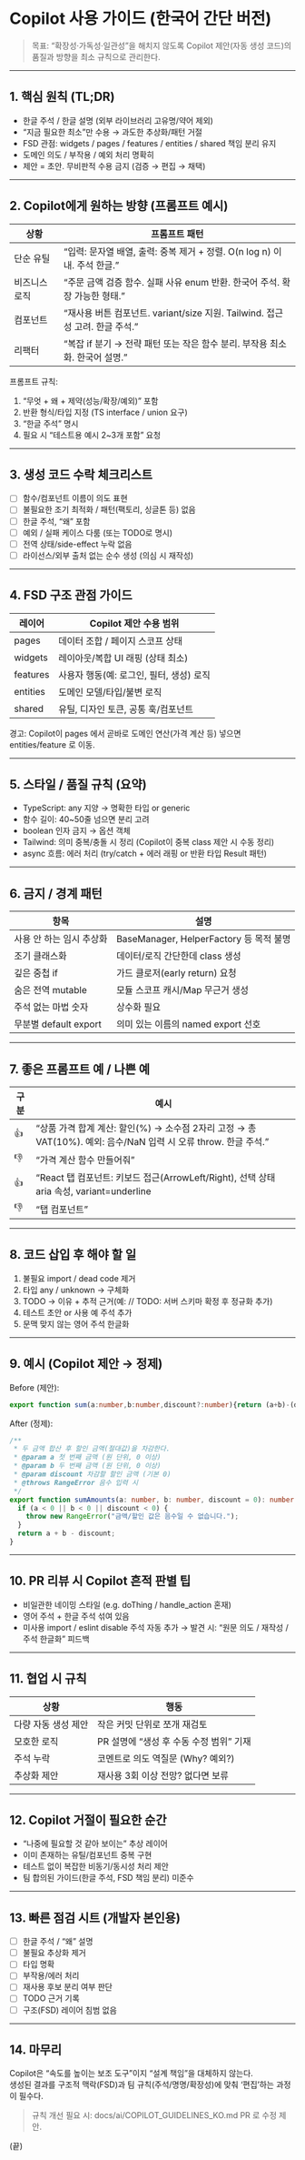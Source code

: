 # Copilot 사용 가이드 (한국어 간단 버전)
> 목표: “확장성·가독성·일관성”을 해치지 않도록 Copilot 제안(자동 생성 코드)의 품질과 방향을 최소 규칙으로 관리한다.

---

## 1. 핵심 원칙 (TL;DR)
- 한글 주석 / 한글 설명 (외부 라이브러리 고유명/약어 제외)
- “지금 필요한 최소”만 수용 → 과도한 추상화/패턴 거절
- FSD 관점: widgets / pages / features / entities / shared 책임 분리 유지
- 도메인 의도 / 부작용 / 예외 처리 명확히
- 제안 = 초안. 무비판적 수용 금지 (검증 → 편집 → 채택)

---

## 2. Copilot에게 원하는 방향 (프롬프트 예시)
| 상황 | 프롬프트 패턴 |
|------|---------------|
| 단순 유틸 | “입력: 문자열 배열, 출력: 중복 제거 + 정렬. O(n log n) 이내. 주석 한글.” |
| 비즈니스 로직 | “주문 금액 검증 함수. 실패 사유 enum 반환. 한국어 주석. 확장 가능한 형태.” |
| 컴포넌트 | “재사용 버튼 컴포넌트. variant/size 지원. Tailwind. 접근성 고려. 한글 주석.” |
| 리팩터 | “복잡 if 분기 → 전략 패턴 또는 작은 함수 분리. 부작용 최소화. 한국어 설명.” |

프롬프트 규칙:
1. “무엇 + 왜 + 제약(성능/확장/예외)” 포함
2. 반환 형식/타입 지정 (TS interface / union 요구)
3. “한글 주석” 명시
4. 필요 시 “테스트용 예시 2~3개 포함” 요청

---

## 3. 생성 코드 수락 체크리스트
- [ ] 함수/컴포넌트 이름이 의도 표현
- [ ] 불필요한 조기 최적화 / 패턴(팩토리, 싱글톤 등) 없음
- [ ] 한글 주석, “왜” 포함
- [ ] 예외 / 실패 케이스 다룸 (또는 TODO로 명시)
- [ ] 전역 상태/side-effect 누락 없음
- [ ] 라이선스/외부 출처 없는 순수 생성 (의심 시 재작성)

---

## 4. FSD 구조 관점 가이드
| 레이어 | Copilot 제안 수용 범위 |
|--------|-----------------------|
| pages  | 데이터 조합 / 페이지 스코프 상태 |
| widgets | 레이아웃/복합 UI 래핑 (상태 최소) |
| features | 사용자 행동(예: 로그인, 필터, 생성) 로직 |
| entities | 도메인 모델/타입/불변 로직 |
| shared | 유틸, 디자인 토큰, 공통 훅/컴포넌트 |

경고: Copilot이 pages 에서 곧바로 도메인 연산(가격 계산 등) 넣으면 entities/feature 로 이동.

---

## 5. 스타일 / 품질 규칙 (요약)
- TypeScript: any 지양 → 명확한 타입 or generic
- 함수 길이: 40~50줄 넘으면 분리 고려
- boolean 인자 금지 → 옵션 객체
- Tailwind: 의미 중복/충돌 시 정리 (Copilot이 중복 class 제안 시 수동 정리)
- async 흐름: 에러 처리 (try/catch + 에러 래핑 or 반환 타입 Result 패턴)

---

## 6. 금지 / 경계 패턴
| 항목 | 설명 |
|------|------|
| 사용 안 하는 임시 추상화 | BaseManager, HelperFactory 등 목적 불명 |
| 조기 클래스화 | 데이터/로직 간단한데 class 생성 |
| 깊은 중첩 if | 가드 클로저(early return) 요청 |
| 숨은 전역 mutable | 모듈 스코프 캐시/Map 무근거 생성 |
| 주석 없는 마법 숫자 | 상수화 필요 |
| 무분별 default export | 의미 있는 이름의 named export 선호 |

---

## 7. 좋은 프롬프트 예 / 나쁜 예
| 구분 | 예시 |
|------|------|
| 👍 | “상품 가격 합계 계산: 할인(%) → 소수점 2자리 고정 → 총 VAT(10%). 예외: 음수/NaN 입력 시 오류 throw. 한글 주석.” |
| 👎 | “가격 계산 함수 만들어줘” |
| 👍 | “React 탭 컴포넌트: 키보드 접근(ArrowLeft/Right), 선택 상태 aria 속성, variant=underline | filled. 한글 주석.” |
| 👎 | “탭 컴포넌트” |

---

## 8. 코드 삽입 후 해야 할 일
1. 불필요 import / dead code 제거
2. 타입 any / unknown → 구체화
3. TODO → 이유 + 추적 근거(예: // TODO: 서버 스키마 확정 후 정규화 추가)
4. 테스트 초안 or 사용 예 주석 추가
5. 문맥 맞지 않는 영어 주석 한글화

---

## 9. 예시 (Copilot 제안 → 정제)
Before (제안):
```ts
export function sum(a:number,b:number,discount?:number){return (a+b)-(discount||0)}
```
After (정제):
```ts
/**
 * 두 금액 합산 후 할인 금액(절대값)을 차감한다.
 * @param a 첫 번째 금액 (원 단위, 0 이상)
 * @param b 두 번째 금액 (원 단위, 0 이상)
 * @param discount 차감할 할인 금액 (기본 0)
 * @throws RangeError 음수 입력 시
 */
export function sumAmounts(a: number, b: number, discount = 0): number {
  if (a < 0 || b < 0 || discount < 0) {
    throw new RangeError("금액/할인 값은 음수일 수 없습니다.");
  }
  return a + b - discount;
}
```

---

## 10. PR 리뷰 시 Copilot 흔적 판별 팁
- 비일관한 네이밍 스타일 (e.g. doThing / handle_action 혼재)
- 영어 주석 + 한글 주석 섞여 있음
- 미사용 import / eslint disable 주석 자동 추가
→ 발견 시: “원문 의도 / 재작성 / 주석 한글화” 피드백

---

## 11. 협업 시 규칙
| 상황 | 행동 |
|------|------|
| 다량 자동 생성 제안 | 작은 커밋 단위로 쪼개 재검토 |
| 모호한 로직 | PR 설명에 “생성 후 수동 수정 범위” 기재 |
| 주석 누락 | 코멘트로 의도 역질문 (Why? 예외?) |
| 추상화 제안 | 재사용 3회 이상 전망? 없다면 보류 |

---

## 12. Copilot 거절이 필요한 순간
- “나중에 필요할 것 같아 보이는” 추상 레이어
- 이미 존재하는 유틸/컴포넌트 중복 구현
- 테스트 없이 복잡한 비동기/동시성 처리 제안
- 팀 합의된 가이드(한글 주석, FSD 책임 분리) 미준수

---

## 13. 빠른 점검 시트 (개발자 본인용)
- [ ] 한글 주석 / “왜” 설명
- [ ] 불필요 추상화 제거
- [ ] 타입 명확
- [ ] 부작용/에러 처리
- [ ] 재사용 후보 분리 여부 판단
- [ ] TODO 근거 기록
- [ ] 구조(FSD) 레이어 침범 없음

---

## 14. 마무리
Copilot은 “속도를 높이는 보조 도구”이지 “설계 책임”을 대체하지 않는다.  
생성된 결과를 구조적 맥락(FSD)과 팀 규칙(주석/명명/확장성)에 맞춰 ‘편집’하는 과정이 필수다.

> 규칙 개선 필요 시: docs/ai/COPILOT_GUIDELINES_KO.md PR 로 수정 제안.

(끝)